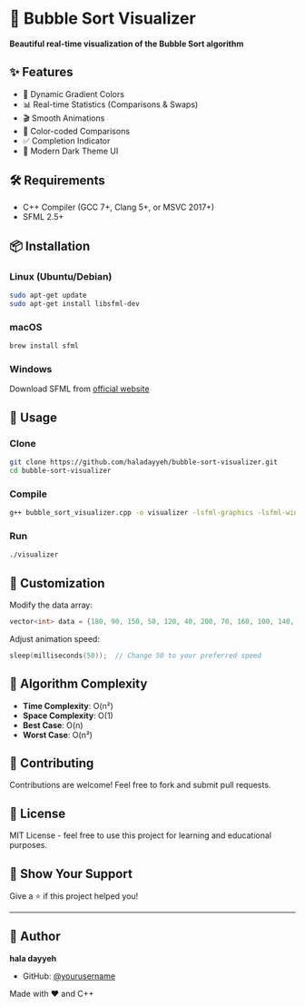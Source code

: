 # 🎨 Bubble Sort Visualizer

**Beautiful real-time visualization of the Bubble Sort algorithm**

## ✨ Features

- 🌈 Dynamic Gradient Colors
- 📊 Real-time Statistics (Comparisons & Swaps)
- 🎬 Smooth Animations
- 🎯 Color-coded Comparisons
- ✅ Completion Indicator
- 🎨 Modern Dark Theme UI

## 🛠️ Requirements

- C++ Compiler (GCC 7+, Clang 5+, or MSVC 2017+)
- SFML 2.5+

## 📦 Installation

### Linux (Ubuntu/Debian)
```bash
sudo apt-get update
sudo apt-get install libsfml-dev
```

### macOS
```bash
brew install sfml
```

### Windows
Download SFML from [official website](https://www.sfml-dev.org/download.php)

## 🚀 Usage

### Clone
```bash
git clone https://github.com/haladayyeh/bubble-sort-visualizer.git
cd bubble-sort-visualizer
```

### Compile
```bash
g++ bubble_sort_visualizer.cpp -o visualizer -lsfml-graphics -lsfml-window -lsfml-system -std=c++11
```

### Run
```bash
./visualizer
```

## 🔧 Customization

Modify the data array:
```cpp
vector<int> data = {180, 90, 150, 50, 120, 40, 200, 70, 160, 100, 140, 80};
```

Adjust animation speed:
```cpp
sleep(milliseconds(50));  // Change 50 to your preferred speed
```

## 🎯 Algorithm Complexity

- **Time Complexity**: O(n²)
- **Space Complexity**: O(1)
- **Best Case**: O(n)
- **Worst Case**: O(n²)

## 🤝 Contributing

Contributions are welcome! Feel free to fork and submit pull requests.

## 📄 License

MIT License - feel free to use this project for learning and educational purposes.

## 🌟 Show Your Support

Give a ⭐️ if this project helped you!

---
## 👤 Author

**hala dayyeh**
- GitHub: [@yourusername](https://github.com/haladayyeh)

Made with ❤️ and C++
